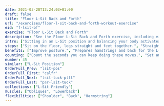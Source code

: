 ```yaml
---
date: 2021-03-28T12:24:03+01:00
draft: false
title: "Floor L-Sit Back and Forth"
url: "/exercises/floor-l-sit-back-and-forth-workout-exercise"
eid: "f-lsit-bf"
exercise: "Floor L-Sit Back and Forth"
description: "See the Floor L-Sit Back and Forth exercise, including video demonstration, instructions on how-to perform, benefits, activated body parts and related exercises."
intro: ["Sitting in an L-Sit position and balancing your body activates core and hamstrings."]
steps: ["Sit on the floor, legs straight and feet together.", "Straighten your back.", "Perform small balance moves with your upper body, moving forward and backward."]
benefits: ["Improve posture.", "Prepares hamstrings and back for the L-Sit."]
counting: ["Count the seconds you can keep doing these moves.", "Set an accumulated goal for a period, session, weekend or week.", "Accumulate such timer count with the one from a pure L-Sit position in the floor."]
number: 45
similar: ["L-Sit Position"]
OrderFull_Prev: "lsit-pos"
OrderFull_First: "calfr"
OrderFull_Next: "lsit-tuck-pllt"
OrderFull_Last: "par-lsit-tuck"
collections: ["L-Sit Friendly"]
muscles: ["Obliques", "Lowerback"]
flexibilities: ["Shoulder", "Back", "Harmstring"]
---
```


